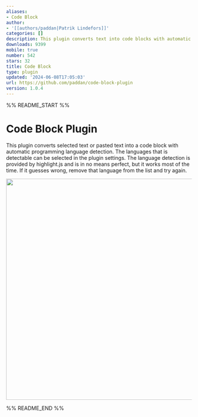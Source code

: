 ```yaml
---
aliases:
- Code Block
author:
- '[[authors/paddan|Patrik Lindefors]]'
categories: []
description: This plugin converts text into code blocks with automatic language detection.
downloads: 9399
mobile: true
number: 542
stars: 32
title: Code Block
type: plugin
updated: '2024-06-08T17:05:03'
url: https://github.com/paddan/code-block-plugin
version: 1.0.4
---
```


%% README_START %%

# Code Block Plugin

This plugin converts selected text or pasted text into a code block with automatic programming language detection. The languages that
is detectable can be selected in the plugin settings. The language detection is provided by highlight.js and is in no means
perfect, but it works most of the time. If it guesses wrong, remove that language from the list and try again.

<img height="600" src="usage.gif" width="800"/>


%% README_END %%